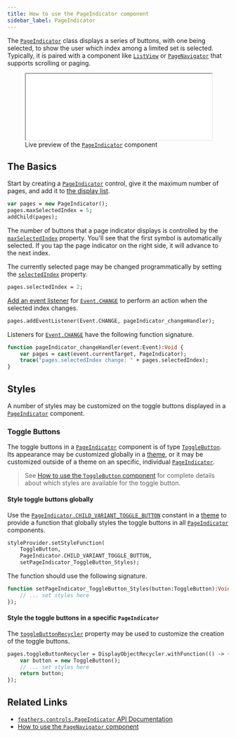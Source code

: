 ```yaml
---
title: How to use the PageIndicator component
sidebar_label: PageIndicator
---
```


The [`PageIndicator`](https://api.feathersui.com/current/feathers/controls/PageIndicator.html) class displays a series of buttons, with one being selected, to show the user which index among a limited set is selected. Typically, it is paired with a component like [`ListView`](./list-view.md) or [`PageNavigator`](./page-navigator.md) that supports scrolling or paging.

<figure>
<iframe src="/learn/haxe-openfl/samples/page-indicator.html" width="100%" height="150"></iframe>
<figcaption>Live preview of the <a href="https://api.feathersui.com/current/feathers/controls/PageIndicator.html"><code>PageIndicator</code></a> component</figcaption>
</figure>

## The Basics

Start by creating a [`PageIndicator`](https://api.feathersui.com/current/feathers/controls/PageIndicator.html) control, give it the maximum number of pages, and add it to [the display list](https://books.openfl.org/openfl-developers-guide/display-programming/basics-of-display-programming.html).

```hx
var pages = new PageIndicator();
pages.maxSelectedIndex = 5;
addChild(pages);
```

The number of buttons that a page indicator displays is controlled by the [`maxSelectedIndex`](https://api.feathersui.com/current/feathers/controls/PageIndicator.html#maxSelectedIndex) property. You'll see that the first symbol is automatically selected. If you tap the page indicator on the right side, it will advance to the next index.

The currently selected page may be changed programmatically by setting the [`selectedIndex`](https://api.feathersui.com/current/feathers/controls/PageIndicator.html#selectedIndex) property.

```hx
pages.selectedIndex = 2;
```

[Add an event listener](https://books.openfl.org/openfl-developers-guide/handling-events/basics-of-handling-events.html) for [`Event.CHANGE`](https://api.openfl.org/openfl/events/Event.html#CHANGE) to perform an action when the selected index changes.

```hx
pages.addEventListener(Event.CHANGE, pageIndicator_changeHandler);
```

Listeners for [`Event.CHANGE`](https://api.openfl.org/openfl/events/Event.html#CHANGE) have the following function signature.

```hx
function pageIndicator_changeHandler(event:Event):Void {
    var pages = cast(event.currentTarget, PageIndicator);
    trace("pages.selectedIndex change: " + pages.selectedIndex);
}
```

## Styles

A number of styles may be customized on the toggle buttons displayed in a [`PageIndicator`](https://api.feathersui.com/current/feathers/controls/PageIndicator.html) component.

### Toggle Buttons

The toggle buttons in a [`PageIndicator`](https://api.feathersui.com/current/feathers/controls/PageIndicator.html) component is of type [`ToggleButton`](./toggle-button.md). Its appearance may be customized globally in a [theme](./themes.md), or it may be customized outside of a theme on an specific, individual [`PageIndicator`](https://api.feathersui.com/current/feathers/controls/PageIndicator.html).

> See [How to use the `ToggleButton` component](./toggle-button.md#styles) for complete details about which styles are available for the toggle button.

#### Style toggle buttons globally

Use the [`PageIndicator.CHILD_VARIANT_TOGGLE_BUTTON`](https://api.feathersui.com/current/feathers/controls/PageIndicator.html#CHILD_VARIANT_TOGGLE_BUTTON) constant in a [theme](./themes.md) to provide a function that globally styles the toggle buttons in all [`PageIndicator`](https://api.feathersui.com/current/feathers/controls/PageIndicator.html) components.

```hx
styleProvider.setStyleFunction(
    ToggleButton,
    PageIndicator.CHILD_VARIANT_TOGGLE_BUTTON,
    setPageIndicator_ToggleButton_Styles);
```

The function should use the following signature.

```hx
function setPageIndicator_ToggleButton_Styles(button:ToggleButton):Void {
    // ... set styles here
});
```

#### Style the toggle buttons in a specific `PageIndicator`

The [`toggleButtonRecycler`](https://api.feathersui.com/current/feathers/controls/PageIndicator.html#toggleButtonRecycler) property may be used to customize the creation of the toggle buttons.

```hx
pages.toggleButtonRecycler = DisplayObjectRecycler.withFunction(() -> {
    var button = new ToggleButton();
    // ... set styles here
    return button;
});
```

## Related Links

- [`feathers.controls.PageIndicator` API Documentation](https://api.feathersui.com/current/feathers/controls/PageIndicator.html)
- [How to use the `PageNavigator` component](./page-navigator.md)
